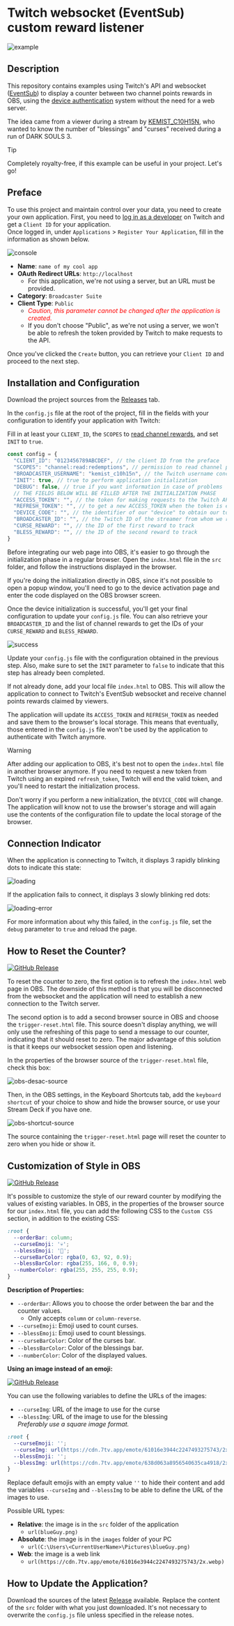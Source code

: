 # Twitch websocket (EventSub) custom reward listener

![example](media/compteur.gif)

## Description

This repository contains examples using Twitch's API and websocket ([EventSub](https://dev.twitch.tv/docs/eventsub/)) to
display a counter between two channel points rewards in OBS, using
the [device authentication](https://dev.twitch.tv/docs/authentication/getting-tokens-oauth/#device-code-grant-flow)
system without the need for a web server.

The idea came from a viewer during a stream by [KEMIST_C10H15N](https://www.twitch.tv/kemist_c10h15n), who wanted to
know the number of "blessings" and "curses" received during a run of DARK SOULS 3.

> [!TIP]
> Completely royalty-free, if this example can be useful in your project. Let's go!

## Preface

To use this project and maintain control over your data, you need to create your own application. First, you need
to [log in as a developer](https://dev.twitch.tv/docs/authentication/register-app/) on Twitch and get a `Client ID` for
your application.  
Once logged in, under `Applications` > `Register Your Application`, fill in the information as shown below.

![console](media/twitch-console.png)

- <b>Name</b>: `name of my cool app`
- <b>OAuth Redirect URLs</b>: `http://localhost`
    - For this application, we're not using a server, but an URL must be provided.
- <b>Category</b>: `Broadcaster Suite`
- <b>Client Type</b>: `Public`
    - <i style="color : red">Caution, this parameter cannot be changed after the application is created.</i>
    - If you don't choose "Public", as we're not using a server, we won't be able to refresh the token provided by
      Twitch to make requests to the API.

Once you've clicked the `Create` button, you can retrieve your `Client ID` and proceed to the next step.

## Installation and Configuration

Download the project sources from the [Releases](https://github.com/Nyrrell/twitch-eventsub-reward/releases/latest) tab.

In the `config.js` file at the root of the project, fill in the fields with your configuration to identify your
application with Twitch:

Fill in at least your `CLIENT_ID`, the `SCOPES`
to [read channel rewards](https://dev.twitch.tv/docs/eventsub/eventsub-subscription-types/#channelchannel_points_custom_reward_redemptionadd),
and set `INIT` to `true`.

```js
const config = {
  "CLIENT_ID": "0123456789ABCDEF", // the client ID from the preface
  "SCOPES": "channel:read:redemptions", // permission to read channel points
  "BROADCASTER_USERNAME": "kemist_c10h15n", // the Twitch username concerned
  "INIT": true, // true to perform application initialization
  "DEBUG": false, // true if you want information in case of problems
  // THE FIELDS BELOW WILL BE FILLED AFTER THE INITIALIZATION PHASE
  "ACCESS_TOKEN": "", // the token for making requests to the Twitch API
  "REFRESH_TOKEN": "", // to get a new ACCESS_TOKEN when the token is expired
  "DEVICE_CODE": "", // the identifier of our "device" to obtain our token
  "BROADCASTER_ID": "", // the Twitch ID of the streamer from whom we retrieve information
  "CURSE_REWARD": "", // the ID of the first reward to track
  "BLESS_REWARD": "", // the ID of the second reward to track
}
```

Before integrating our web page into OBS, it's easier to go through the initialization phase in a regular browser. Open
the `index.html` file in the `src` folder, and follow the instructions displayed in the browser.

If you're doing the initialization directly in OBS, since it's not possible to open a popup window, you'll need to go to
the device activation page and enter the code displayed on the OBS browser screen.

Once the device initialization is successful, you'll get your final configuration to update your `config.js` file. You
can also retrieve your `BROADCASTER_ID` and the list of channel rewards to get the IDs of your `CURSE_REWARD`
and `BLESS_REWARD`.

![success](media/init-success.png)

Update your `config.js` file with the configuration obtained in the previous step. Also, make sure to set the `INIT`
parameter to `false` to indicate that this step has already been completed.

If not already done, add your local file `index.html` to OBS. This will allow the application to connect to Twitch's
EventSub websocket and receive channel points rewards claimed by viewers.

The application will update its `ACCESS_TOKEN` and `REFRESH_TOKEN` as needed and save them to the browser's local
storage. This means that eventually, those entered in the `config.js` file won't be used by the application to
authenticate with Twitch anymore.

> [!WARNING]
> After adding our application to OBS, it's best not to open the `index.html` file in another browser anymore. If you
> need to request a new token from Twitch using an expired `refresh_token`, Twitch will end the valid token, and you'll
> need to restart the initialization process.

Don't worry if you perform a new initialization, the `DEVICE_CODE` will change. The application will know not to use the
browser's storage and will again use the contents of the configuration file to update the local storage of the browser.

## Connection Indicator

When the application is connecting to Twitch, it displays 3 rapidly blinking dots to indicate this state:

![loading](media/loading.gif)

If the application fails to connect, it displays 3 slowly blinking red dots:

![loading-error](media/loading-error.gif)

For more information about why this failed, in the `config.js` file, set the `debug` parameter to `true` and reload the
page.

## How to Reset the Counter?

[![GitHub Release](https://img.shields.io/github/v/release/Nyrrell/twitch-eventsub-reward?filter=1.0.2&label=Minimum%20Release%20Version)](https://github.com/Nyrrell/twitch-eventsub-reward/releases/latest)

To reset the counter to zero, the first option is to refresh the `index.html` web page in OBS. The downside of this
method is that you will be disconnected from the websocket and the application will need to establish a new connection
to the Twitch server.

The second option is to add a second browser source in OBS and choose the `trigger-reset.html` file. This source doesn't
display anything, we will only use the refreshing of this page to send a message to our counter, indicating that it
should reset to zero.
The major advantage of this solution is that it keeps our websocket session open and listening.

In the properties of the browser source of the `trigger-reset.html` file, check this box:

![obs-desac-source](media/obs/desac-source.png)

Then, in the OBS settings, in the Keyboard Shortcuts tab, add the `keyboard shortcut` of your choice to show and hide
the browser source, or use your Stream Deck if you have one.

![obs-shortcut-source](media/obs/shortcut-source.png)

The source containing the `trigger-reset.html` page will reset the counter to zero when you hide or show it.

## Customization of Style in OBS

[![GitHub Release](https://img.shields.io/github/v/release/Nyrrell/twitch-eventsub-reward?filter=1.0.3&label=Minimum%20Release%20Version)](https://github.com/Nyrrell/twitch-eventsub-reward/releases/latest)

It's possible to customize the style of our reward counter by modifying the values of existing variables. In OBS, in the
properties of the browser source for our `index.html` file, you can add the following CSS to the `Custom CSS` section,
in addition to the existing CSS:

```css
:root {
  --orderBar: column;
  --curseEmoji: '💀';
  --blessEmoji: '🙏';
  --curseBarColor: rgba(0, 63, 92, 0.9);
  --blessBarColor: rgba(255, 166, 0, 0.9);
  --numberColor: rgba(255, 255, 255, 0.9);
}
```

**Description of Properties:**

- `--orderBar`: Allows you to choose the order between the bar and the counter values.
    - Only accepts `column` or `column-reverse`.
- `--curseEmoji`: Emoji used to count curses.
- `--blessEmoji`: Emoji used to count blessings.
- `--curseBarColor`: Color of the curses bar.
- `--blessBarColor`: Color of the blessings bar.
- `--numberColor`: Color of the displayed values.

**Using an image instead of an emoji:**

[![GitHub Release](https://img.shields.io/github/v/release/Nyrrell/twitch-eventsub-reward?filter=1.0.4&label=Minimum%20Release%20Version)](https://github.com/Nyrrell/twitch-eventsub-reward/releases/latest)

You can use the following variables to define the URLs of the images:

- `--curseImg`: URL of the image to use for the curse
- `--blessImg`: URL of the image to use for the blessing  
*Preferably use a square image format.*

```css
:root {
  --curseEmoji: '';
  --curseImg: url(https://cdn.7tv.app/emote/61016e3944c2247493275743/2x.webp);
  --blessEmoji: '';
  --blessImg: url(https://cdn.7tv.app/emote/638d063a8956540635ca4918/2x.webp);
}
```

Replace default emojis with an empty value `''` to hide their content and add the variables `--curseImg`
and `--blessImg` to be able to define the URL of the images to use.

Possible URL types:

- **Relative**: the image is in the `src` folder of the application
    - `url(blueGuy.png)`
- **Absolute**: the image is in the `images` folder of your PC
    - `url(C:\Users\<CurrentUserName>\Pictures\blueGuy.png)`
- **Web**: the image is a web link
    - `url(https://cdn.7tv.app/emote/61016e3944c2247493275743/2x.webp)`

## How to Update the Application?

Download the sources of the latest [Release](https://github.com/Nyrrell/twitch-eventsub-reward/releases/latest)
available.
Replace the content of the `src` folder with what you just downloaded.
It's not necessary to overwrite the `config.js` file unless specified in the release notes.